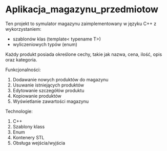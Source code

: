 # Aplikacja_magazynu_przedmiotow

Ten projekt to symulator magazynu zaimplementowany w języku C++ z wykorzystaniem:
- szablonów klas (template< typename T>) 
- wyliczeniowych typów (enum)


Każdy produkt posiada określone cechy, takie jak nazwa, cena, ilość, opis oraz kategoria.

Funkcjonalności: 
1. Dodawanie nowych produktów do magazynu
2. Usuwanie istniejących produktów
3. Edytowanie szczegółów produktu
4. Kopiowanie produktów
5. Wyświetlanie zawartości magazynu

Technologie:
1. C++
2. Szablony klass
3. Enum
4. Kontenery STL
5. Obsługa wejścia/wyjścia

